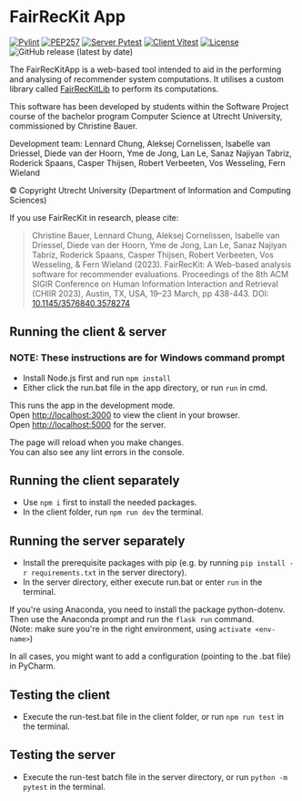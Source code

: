 # FairRecKit App
[![Pylint](https://github.com/FairRecKit/FairRecKitApp/actions/workflows/pylint.yml/badge.svg)](https://github.com/FairRecKit/FairRecKitApp/actions/workflows/pylint.yml)
[![PEP257](https://github.com/FairRecKit/FairRecKitApp/actions/workflows/pydoctest.yml/badge.svg)](https://github.com/FairRecKit/FairRecKitApp/actions/workflows/pydoctest.yml)
[![Server Pytest](https://github.com/FairRecKit/FairRecKitApp/actions/workflows/pytest.yml/badge.svg)](https://github.com/FairRecKit/FairRecKitApp/actions/workflows/pytest.yml)
[![Client Vitest](https://github.com/FairRecKit/FairRecKitApp/actions/workflows/vitest.yml/badge.svg)](https://github.com/FairRecKit/FairRecKitApp/actions/workflows/vitest.yml)
[![License](https://img.shields.io/badge/License-Apache_2.0-blue.svg)](https://opensource.org/licenses/Apache-2.0)
![GitHub release (latest by date)](https://img.shields.io/github/v/release/FairRecKit/FairRecKitApp?label=Release)

The FairRecKitApp is a web-based tool intended to aid in the performing and analysing of recommender system computations. It utilises a custom library called [FairRecKitLib](https://github.com/FairRecKit/FairRecKitLib) to perform its computations.

This software has been developed by students within the Software Project course of the bachelor program Computer Science at Utrecht University, commissioned by Christine Bauer.

Development team: 
Lennard Chung, 
Aleksej Cornelissen,
Isabelle van Driessel, 
Diede van der Hoorn,
Yme de Jong, 
Lan Le,
Sanaz Najiyan Tabriz, 
Roderick Spaans,
Casper Thijsen, 
Robert Verbeeten,
Vos Wesseling, 
Fern Wieland    

© Copyright Utrecht University (Department of Information and Computing Sciences)

If you use FairRecKit in research, please cite:
> Christine Bauer, Lennard Chung, Aleksej Cornelissen, Isabelle van Driessel, Diede van der Hoorn, Yme de Jong, Lan Le, Sanaz Najiyan Tabriz, Roderick Spaans, Casper Thijsen, Robert Verbeeten, Vos Wesseling, & Fern Wieland (2023). FairRecKit: A Web-based analysis software for recommender evaluations. Proceedings of the 8th ACM SIGIR Conference on Human Information Interaction and Retrieval (CHIIR 2023), Austin, TX, USA, 19–23 March, pp 438-443. DOI: [10.1145/3576840.3578274](https://doi.org/10.1145/3576840.3578274)

## Running the client & server

### NOTE: These instructions are for Windows command prompt

- Install Node.js first and run `npm install`
- Either click the run.bat file in the app directory, or run `run` in cmd.

This runs the app in the development mode.  
Open [http://localhost:3000](http://localhost:3000) to view the client in your browser.  
Open [http://localhost:5000](http://localhost:5000) for the server.

The page will reload when you make changes.  
You can also see any lint errors in the console.

## Running the client separately

- Use `npm i` first to install the needed packages.
- In the client folder, run `npm run dev` the terminal.  

## Running the server separately

- Install the prerequisite packages with pip (e.g. by running `pip install -r requirements.txt` in the server directory).  
- In the server directory, either execute run.bat or enter `run` in the terminal.

If you're using Anaconda, you need to install the package python-dotenv. Then use the Anaconda prompt and run the `flask run` command.  
(Note: make sure you're in the right environment, using `activate <env-name>`)

In all cases, you might want to add a configuration (pointing to the .bat file) in PyCharm.

## Testing the client

- Execute the run-test.bat file in the client folder, or run `npm run test` in the terminal.

## Testing the server

- Execute the run-test batch file in the server directory, or run `python -m pytest` in the terminal.
